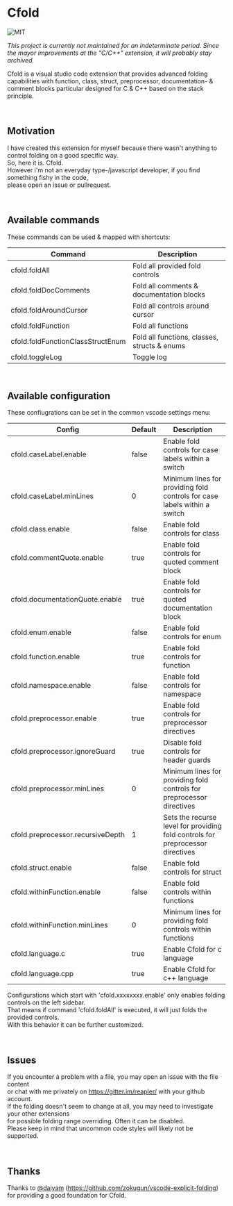 Cfold
===========

![MIT](https://img.shields.io/badge/license-MIT-blue.svg)

*This project is currently not maintained for an indeterminate period. Since the mayor improvements at the "C/C++" extension, it will probably stay archived.*

Cfold is a visual studio code extension that provides advanced folding capabilities with function, class, struct, preprocessor, documentation- & comment blocks particular designed for C & C++ based on the stack principle.

<br>

## Motivation

I have created this extension for myself because there wasn't anything to control folding on a good specific way.<br>
So, here it is. Cfold.<br>
However i'm not an everyday type-/javascript developer, if you find something fishy in the code,<br>
please open an issue or pullrequest.

<br>

## Available commands

These commands can be used & mapped with shortcuts:

| Command                           |Description                               |
|-----------------------------------|------------------------------------------|
| cfold.foldAll                     | Fold all provided fold controls |
| cfold.foldDocComments             | Fold all comments & documentation blocks |
| cfold.foldAroundCursor            | Fold all controls around cursor |
| cfold.foldFunction                | Fold all functions |
| cfold.foldFunctionClassStructEnum | Fold all functions, classes, structs & enums |
| cfold.toggleLog                   | Toggle log |

<br>

## Available configuration

These confiugrations can be set in the common vscode settings menu:

| Config                            | Default   |Description                               |
|-----------------------------------|-----------|------------------------------------------|
| cfold.caseLabel.enable            | false     | Enable fold controls for case labels within a switch |
| cfold.caseLabel.minLines          | 0         | Minimum lines for providing fold controls for case labels within a switch |
| cfold.class.enable                | false     | Enable fold controls for class |
| cfold.commentQuote.enable         | true      | Enable fold controls for quoted comment block |
| cfold.documentationQuote.enable   | true      | Enable fold controls for quoted documentation block |
| cfold.enum.enable                 | false     | Enable fold controls for enum |
| cfold.function.enable             | true      | Enable fold controls for function |
| cfold.namespace.enable            | false     | Enable fold controls for namespace |
| cfold.preprocessor.enable         | true      | Enable fold controls for preprocessor directives |
| cfold.preprocessor.ignoreGuard    | true      | Disable fold controls for header guards |
| cfold.preprocessor.minLines       | 0         | Minimum lines for providing fold controls for preprocessor directives |
| cfold.preprocessor.recursiveDepth | 1         | Sets the recurse level for providing fold controls for preprocessor directives |
| cfold.struct.enable               | false     | Enable fold controls for struct |
| cfold.withinFunction.enable       | false     | Enable fold controls within functions |
| cfold.withinFunction.minLines     | 0         | Minimum lines for providing fold controls within functions |
| cfold.language.c                  | true      | Enable Cfold for c language |
| cfold.language.cpp                | true      | Enable Cfold for c++ language |

Configurations which start with 'cfold.xxxxxxxx.enable' only enables folding controls on the left sidebar.<br>
That means if command 'cfold.foldAll' is executed, it will just folds the provided controls.<br>
With this behavior it can be further customized.

<br>

## Issues

If you encounter a problem with a file, you may open an issue with the file content<br>
or chat with me privately on https://gitter.im/reapler/ with your github account.<br>
If the folding doesn't seem to change at all, you may need to investigate your other extensions<br>
for possible folding range overriding. Often it can be disabled.<br>
Please keep in mind that uncommon code styles will likely not be supported.<br>

<br>

## Thanks

Thanks to [@daiyam](https://github.com/daiyam) (https://github.com/zokugun/vscode-explicit-folding) for providing a good foundation for Cfold.<br>